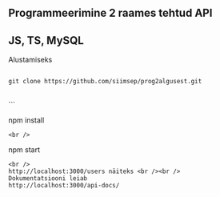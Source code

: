 ## Programmeerimine 2 raames tehtud API<br />
JS, TS, MySQL
---
Alustamiseks<br />

```

git clone https://github.com/siimsep/prog2algusest.git 
```

<br />
```

npm install
```
<br />
```

npm start
```
<br />
http://localhost:3000/users näiteks <br /><br />
Dokumentatsiooni leiab 
http://localhost:3000/api-docs/
